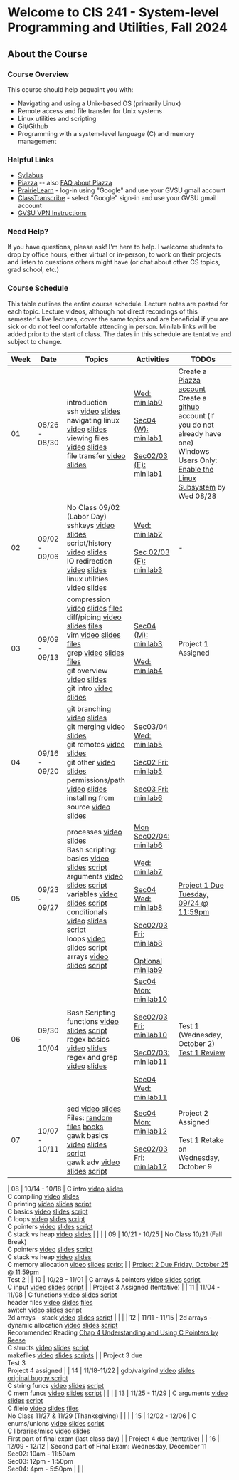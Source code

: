 # Welcome to CIS 241 - System-level Programming and Utilities, Fall 2024

## About the Course

### Course Overview
This course should help acquaint you with:

* Navigating and using a Unix-based OS (primarily Linux)
* Remote access and file transfer for Unix systems
* Linux utilities and scripting
* Git/Github
* Programming with a system-level language (C) and memory management

### Helpful Links

* [Syllabus](syllabus.md)
* [Piazza](https://piazza.com/gvsu/fall2024/cis241/home) -- also [FAQ about Piazza](piazza-faq.md)
* [PrairieLearn](https://us.prairielearn.com/pl/course_instance/162478) - log-in
  using "Google" and use your GVSU gmail account
* [ClassTranscribe](https://classtranscribe.illinois.edu/offering/2eda65cf-d00f-4a0b-bb00-7bba2f88ccc6) -
  select "Google" sign-in and use your GVSU gmail account
* [GVSU VPN Instructions](https://www.gvsu.edu/it/downloading-installing-and-setting-up-pulse-secure-222.htm)

### Need Help?
If you have questions, please ask!  I'm here to help.  I welcome students
to drop by office hours, either virtual or in-person,
to work on their projects and listen to questions others might have (or chat
about other CS topics, grad school, etc.)

### Course Schedule
This table outlines the entire course schedule.  Lecture notes are
posted for each topic.  Lecture videos, although not direct recordings
of this semester's live lectures, cover the same topics and are beneficial
if you are sick or do not feel comfortable attending in person.
Minilab links will be added prior to the start of class.  The dates in this
schedule are tentative and subject to change.


| Week | Date          | Topics | Activities | TODOs |
| ---- | ------------- | ------ | ---------- | --------- |
|  01  | 08/26 - 08/30 | introduction <br> ssh [video](https://classtranscribe.illinois.edu/video?id=a8f032d1-09c8-4740-9e61-0be5611a6654) [slides](lec-notes/lec01-intro-ssh.pdf) <br> navigating linux [video](https://classtranscribe.illinois.edu/video?id=74811691-a0a1-4b97-8650-d7a381f958e1) [slides](lec-notes/lec02-linux-filesystem-basics.pdf)  <br> viewing files [video](https://classtranscribe.illinois.edu/video?id=47b56232-1d5c-4c8a-8f78-3982a03b1dd1) [slides](lec-notes/lec03-viewing-files.pdf) <br> file transfer [video](https://classtranscribe.illinois.edu/video?id=f82ca560-7708-4204-8687-a6e41b563043) [slides](lec-notes/lec04-scp-rsync.pdf)  | [Wed: minilab0](minilabs/minilab00.md) <br><br> [Sec04 (W): minilab1](minilabs/minilab01.md) <br><br> [Sec02/03 (F): minilab1](minilabs/minilab01.md) | Create a [Piazza account](https://www.piazza.com/gvsu/fall2024/cis241/home) <br> Create a [github](https://github.com/) account (if you do not already have one) <br> Windows Users Only:  [Enable the Linux Subsystem](wsl-guide.md) by Wed 08/28 |
|  02  | 09/02 - 09/06 | No Class 09/02 (Labor Day) <br> sshkeys [video](https://classtranscribe.illinois.edu/video?id=8c240760-bbbf-4cf2-be22-a5413b148f2a) [slides](lec-notes/lec05-sshkeys-sshaliases.pdf) <br> script/history [video](https://classtranscribe.illinois.edu/video?id=068ca65e-35fe-446f-aae5-a9124421ff30) [slides](lec-notes/lec06-history.pdf) <br> IO redirection [video](https://classtranscribe.illinois.edu/video?id=11d4ce0d-ed37-4655-94d5-8033c411d42f) [slides](lec-notes/lec07-redirection.pdf) <br> linux utilities [video](https://classtranscribe.illinois.edu/video?id=98ba84fd-7258-451a-891e-d74759905aae) [slides](lec-notes/lec08-cut-tr-wc.pdf) | [Wed: minilab2](minilabs/minilab02.md) <br><br> [Sec 02/03 (F): minilab3](minilabs/minilab03.md) | - |
|  03  | 09/09 - 09/13 |  compression [video](https://classtranscribe.illinois.edu/video?id=88ceb63c-5d19-4145-93ca-06d7fa6506b6) [slides](lec-notes/lec09-compression.pdf) [files](misc-files/week03/compression) <br> diff/piping [video](https://classtranscribe.illinois.edu/video?id=b0b2129a-67e4-41d8-8182-c2165c75bc84) [slides](lec-notes/lec10-diff-piping.pdf) [files](misc-files/week03/diff) <br> vim [video](https://classtranscribe.illinois.edu/video?id=ea139982-7d96-4f05-a029-e93544173e57) [slides](lec-notes/lec18-vim.pdf) [files](misc-files/week03/vim) <br> grep [video](https://classtranscribe.illinois.edu/video?id=9d4b753d-0aa1-4b50-b1e9-2c8403ae12a6) [slides](lec-notes/lec11-grep-wildcards.pdf) [files](misc-files/week03/grep) <br> git overview [video](https://classtranscribe.illinois.edu/video?id=881e9710-2f41-4461-972c-ec0f32ae59b3) [slides](lec-notes/lec12-git-overview.pdf) <br> git intro [video](https://classtranscribe.illinois.edu/video?id=c590ff8f-7a26-4743-9add-df5a72a8a4c9) [slides](lec-notes/lec13-git-intro.pdf) | [Sec04 (M): minilab3](minilabs/minilab03.md) <br><br> [Wed: minilab4](minilabs/minilab04.md) | Project 1 Assigned  |
|  04  | 09/16 - 09/20 | git branching [video](https://classtranscribe.illinois.edu/video?id=e48a0506-df26-469a-8dbb-c077bffa5cdb) [slides](lec-notes/lec14-git-branching.pdf) <br> git merging [video](https://classtranscribe.illinois.edu/video?id=55eb47cc-7aae-41cb-8207-1fa07d4c2e70) [slides](lec-notes/lec16-git-merging.pdf) <br> git remotes [video](https://classtranscribe.illinois.edu/video?id=a69c17e1-7f00-4d8c-bb54-c986ebeddef3) [slides](lec-notes/lec15-git-remotes.pdf) <br> git other [video](https://classtranscribe.illinois.edu/video?id=ebc71085-1ca2-4b9c-baa9-f1a3dbd4bc43) [slides](lec-notes/lec17-git-other.pdf) <br> permissions/path [video](https://classtranscribe.illinois.edu/video?id=c7ffd473-eb6c-4035-af25-4b96f9fdafbc) [slides](lec-notes/lec19-permissions-path.pdf) <br> installing from source [video](https://classtranscribe.illinois.edu/video?id=79af3bd0-16d0-4928-a7b6-3e0c91b05ab7) [slides](lec-notes/lec20-installing-from-source.pdf) | [Sec03/04 Wed: minilab5](minilabs/minilab05.md) <br><br> [Sec02 Fri: minilab5](minilabs/minilab05.md) <br><br> [Sec03 Fri: minilab6](minilabs/minilab06.md)  | |
|  05  | 09/23 - 09/27 | processes [video](https://classtranscribe.illinois.edu/video?id=238ec2bd-c01d-410f-9f93-0cd121c4ca74) [slides](lec-notes/lec21-processes.pdf) <br> Bash scripting: <br> basics [video](https://classtranscribe.illinois.edu/video?id=91542cf6-4f84-41d4-9108-e4aee7e7c814) [slides](lec-notes/lec22-bash-scripting-basics.pdf) [script](misc-files/week06/bash-scripts/basic.sh)  <br> arguments [video](https://classtranscribe.illinois.edu/video?id=647eda3e-b36a-46ff-ab83-5343b9705fba) [slides](lec-notes/lec23-bash-scripting-arguments.pdf) [script](misc-files/week06/bash-scripts/arguments.sh) <br> variables [video](https://classtranscribe.illinois.edu/video?id=36835a8e-ac0f-40c7-a56a-c6d075fff562) [slides](lec-notes/lec24-bash-scripting-variables-arithmetic.pdf) [script](misc-files/week06/bash-scripts/variables.sh) <br> conditionals [video](https://classtranscribe.illinois.edu/video?id=10e2208d-771e-416f-83b6-1f58cc476560) [slides](lec-notes/lec25-bash-scripting-conditionals.pdf) [script](misc-files/week06/bash-scripts/conditionals.sh) <br> loops [video](https://classtranscribe.illinois.edu/video?id=1a488428-4ac1-417e-9378-6790c565b6bd) [slides](lec-notes/lec26-bash-scripting-loops.pdf) [script](misc-files/week06/bash-scripts/loops.sh) <br> arrays [video](https://classtranscribe.illinois.edu/video?id=dabb2916-5171-44d0-bc54-17cbcf630e06) [slides](lec-notes/lec27-bash-scripting-arrays.pdf) [script](misc-files/week06/bash-scripts/arrays.sh) | [Mon Sec02/04: minilab6](minilabs/minilab06.md) <br><br> [Wed: minilab7](minilabs/minilab07.md) <br><br> [Sec04 Wed: minilab8](minilabs/minilab08.md) <br><br> [Sec02/03 Fri: minilab8](minilabs/minilab08.md) <br><br> [Optional minilab9](minilabs/minilab09.md) | [Project 1 Due Tuesday, 09/24 @ 11:59pm](https://us.prairielearn.com/pl/course_instance/162478/assessment/2454361) |
|  06  | 09/30 - 10/04 | Bash Scripting  <br> functions [video](https://classtranscribe.illinois.edu/video?id=1a1227fd-394b-41a8-a743-065af7571de5) [slides](lec-notes/lec28-bash-scripting-functions.pdf) [script](misc-files/week06/bash-scripts/functions.sh) <br> regex basics [video](https://classtranscribe.illinois.edu/video?id=d3cb9c39-fe39-427c-a626-afdc54a903b5) [slides](lec-notes/lec29-regex.pdf) <br> regex and grep [video](https://classtranscribe.illinois.edu/video?id=fd635645-8ee4-412b-89eb-bbd09f5dd74f) [slides](lec-notes/lec30-regex-grep.pdf)  | [Sec04 Mon: minilab10](minilabs/minilab10.md) <br><br> [Sec02/03 Fri: minilab10](minilabs/minilab10.md) <br><br> [Sec02/03: minilab11](minilabs/minilab11.md) <br><br> [Sec04 Wed: minilab11](minilabs/minilab11.md) | Test 1 (Wednesday, October 2) <br> [Test 1 Review](misc-files/test1-review.md) |
|  07  | 10/07 - 10/11 | sed [video](https://classtranscribe.illinois.edu/video?id=54f05088-5adb-4f8f-baba-4aa65b59e624) [slides](lec-notes/lec31-sed.pdf) <br> Files: [random files](misc-files/week07) [books](misc-files/written-texts) <br> gawk basics [video](https://classtranscribe.illinois.edu/video?id=4fd70483-5289-40d7-9489-1f2bd69e0f0d) [slides](lec-notes/lec32-gawk-basics.pdf) [script](misc-files/week08/script-basics.awk) <br> gawk adv [video](https://classtranscribe.illinois.edu/video?id=684266bc-7be4-400e-8fea-1a194672aa4a) [slides](lec-notes/lec33-gawk-advanced.pdf) [script](misc-files/week08/script-advanced.awk) | [Sec04 Mon: minilab12](minilabs/minilab12.md) <br><br> [Sec02/03 Fri: minilab12](minilabs/minilab12.md)  | Project 2 Assigned <br><br> Test 1 Retake on Wednesday, October 9 |

|  08  | 10/14 - 10/18 | C intro [video](https://classtranscribe.illinois.edu/video?id=711bfa10-2296-4571-96e3-7441a89de8ec) [slides](lec-notes/lec34-c-intro.pdf) <br> C compiling [video](https://classtranscribe.illinois.edu/video?id=7b7645ec-3fa3-4c8c-bf04-0dcd79536df5) [slides](lec-notes/lec35-c-compiling.pdf) <br>  C printing [video](https://classtranscribe.illinois.edu/video?id=36343308-b4f6-4500-bf0d-79a841141d71) [slides](lec-notes/lec36-c-types-print.pdf) [script](misc-files/week09/types-printing.c) <br> C basics [video](https://classtranscribe.illinois.edu/video?id=9aba1043-3a71-4df0-ac89-1fbf7b8edd92) [slides](lec-notes/lec37-c-operations-conditionals.pdf) [script](misc-files/week09/ops-cond.c) <br> C loops [video](https://classtranscribe.illinois.edu/video?id=6b1dff74-7750-46e6-9a68-7abb85d852d5) [slides](lec-notes/lec38-c-loops.pdf) [script](misc-files/week09/loops.c) <br> C pointers [video](https://classtranscribe.illinois.edu/video?id=a795ee7c-1b6f-470b-b57c-08749fb0ca90) [slides](lec-notes/lec39-c-pointers.pdf) [script](misc-files/week09/pointers-intro.c) <br> C stack vs heap [video](https://classtranscribe.illinois.edu/video?id=235f3ffb-55db-4f53-8f93-6af697dca51f) [slides](lec-notes/lec40-c-stack-heap.pdf) |   |  |
|  09  | 10/21 - 10/25 | No Class 10/21 (Fall Break) <br> C pointers [video](https://classtranscribe.illinois.edu/video?id=a795ee7c-1b6f-470b-b57c-08749fb0ca90) [slides](lec-notes/lec39-c-pointers.pdf) [script](misc-files/week09/pointers-intro.c) <br> C stack vs heap [video](https://classtranscribe.illinois.edu/video?id=235f3ffb-55db-4f53-8f93-6af697dca51f) [slides](lec-notes/lec40-c-stack-heap.pdf) <br> C memory allocation [video](https://classtranscribe.illinois.edu/video?id=e259913b-6839-45ff-ae78-59ff03d24d17) [slides](lec-notes/lec41-allocating-memory.pdf) [script](misc-files/week10/memory-allocation.c) |   | [Project 2 Due Friday, October 25 @ 11:59pm](https://us.prairielearn.com/pl/course_instance/162478/assessment/2468170) <br> Test 2 |
|  10  | 10/28 - 11/01 |   C arrays & pointers [video](https://classtranscribe.illinois.edu/video?id=a2b15736-733b-48bd-870f-3b2c7110851b) [slides](lec-notes/lec42-pointers-arrays.pdf) [script](misc-files/week10/pointers-arrays.c) <br> C input [video](https://classtranscribe.illinois.edu/video?id=fa3c3c7e-e8e3-44ff-b5fd-f706c2be7767) [slides](lec-notes/lec43-c-stdin.pdf) [script](misc-files/week11/reading-input.c)  |   | Project 3 Assigned (tentative) |
|  11  | 11/04 - 11/08 |  C functions [video](https://classtranscribe.illinois.edu/video?id=839a1be9-5df7-43eb-aee5-6e0da84d5168) [slides](lec-notes/lec44-c-funcs.pdf) [script](misc-files/week11/functions.c)  <br> header files [video](https://classtranscribe.illinois.edu/video?id=46004239-92ce-4754-9688-393ff2ef1ada) [slides](lec-notes/lec46-c-header-files.pdf) [files](misc-files/week11/headers) <br> switch [video](https://classtranscribe.illinois.edu/video?id=1608ce32-ff0b-4f6d-97ab-0cf9dca38294) [slides](lec-notes/lec45-c-switch.pdf) [script](misc-files/week11/switch.c) <br> 2d arrays - stack [video](https://classtranscribe.illinois.edu/video?id=69290b57-3414-457a-bc15-bca55f6f0426) [slides](lec-notes/lec48-2d-arrays-stack.pdf) [script](misc-files/week12/2d-arrays-stack.c) | |  |
|  12  | 11/11 - 11/15 |  2d arrays - dynamic allocation [video](https://classtranscribe.illinois.edu/video?id=e623febd-addf-472a-82dd-7135e59d7d10) [slides](lec-notes/lec49-2d-arrays-dynamic-allocation.pdf) [script](misc-files/week12/2d-arrays-dynamic.c) <br> Recommended Reading [Chap 4 Understanding and Using C Pointers by Reese](https://www.oreilly.com/library/view/understanding-and-using/9781449344535/ch04.html) <br> C structs [video](https://classtranscribe.illinois.edu/video?id=7b0e4ad7-69ed-44fe-b002-31ab37885284) [slides](lec-notes/lec47-c-structs.pdf) [script](misc-files/week12/structs.c) <br> makefiles [video](https://classtranscribe.illinois.edu/video?id=030c294f-d86c-4c6b-a346-49c68e4d56ab) [slides](lec-notes/lec50-makefiles.pdf) [scripts](misc-files/week13/makefiles) |  |  Project 3 due <br> Test 3 <br> Project 4 assigned  |
|  14  | 11/18-11/22 | gdb/valgrind [video](https://classtranscribe.illinois.edu/video?id=a4821d5e-9f60-4245-89dd-27638245d6fc) [slides](lec-notes/lec53-debugging.pdf) <br> [original buggy script](misc-files/week14/debugging/orig-buggy.c) <br> C string funcs [video](https://classtranscribe.illinois.edu/video?id=9247b107-deb0-40bb-a1ed-1311c918e621) [slides](lec-notes/lec51-stringfuncs.pdf) [script](misc-files/week14/strings.c) <br> C mem funcs [video](https://classtranscribe.illinois.edu/video?id=9b12e096-00b0-4c08-9cd4-e589eec98c74) [slides](lec-notes/lec52-memory-copy-funcs.pdf) [script](misc-files/week14/mem-funcs.c)  |  |  |
|  13  | 11/25 - 11/29 | C arguments [video](https://classtranscribe.illinois.edu/video?id=4f46f2d0-a34d-4ceb-92fd-ec8943b29491) [slides](lec-notes/lec54-arguments.pdf) [script](misc-files/week15/arguments.c) <br> C fileio [video](https://classtranscribe.illinois.edu/video?id=7357532a-9e40-45e0-9d09-c818f562ce6b) [slides](lec-notes/lec56-fileio.pdf) [files](misc-files/week15/file-io) <br> No Class 11/27 & 11/29 (Thanksgiving) |  | |
|  15  | 12/02 - 12/06 | C enums/unions [video](https://classtranscribe.illinois.edu/video?id=91092008-6c2d-4907-9e6d-f252d054b99a) [slides](lec-notes/lec55-enums-unions.pdf) [script](misc-files/week15/enums-unions.c) <br> C libraries/misc [video](https://classtranscribe.illinois.edu/video?id=85ab940c-dd41-44a7-98e3-c3067e5c5b0e) [slides](lec-notes/lec57-c-misc.pdf) <br> First part of final exam (last class day) | | Project 4 due (tentative) |
|  16  | 12/09 - 12/12 | Second part of Final Exam:  Wednesday, December 11 <br> Sec02:  10am - 11:50am <br> Sec03: 12pm - 1:50pm <br> Sec04: 4pm - 5:50pm |  | |
